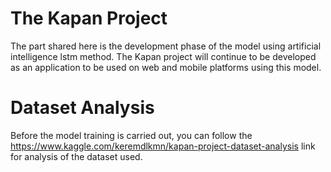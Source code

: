 # The Kapan Project
The part shared here is the development phase of the model using artificial intelligence lstm method. The Kapan project will continue to be developed as an application to be used on web and mobile platforms using this model.

# Dataset Analysis
Before the model training is carried out, you can follow the https://www.kaggle.com/keremdlkmn/kapan-project-dataset-analysis link for analysis of the dataset used.
